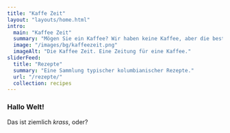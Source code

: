 ```yaml
---
title: "Kaffe Zeit"
layout: "layouts/home.html"
intro:
  main: "Kaffee Zeit"
  summary: "Mögen Sie ein Kaffee? Wir haben keine Kaffee, aber die beste Sammlung von Artikeln, die Ihren Kaffee begleiten."
  image: "/images/bg/kaffeezeit.png"
  imageAlt: "Die Kaffee Zeit. Eine Zeitung für eine Kaffee."
sliderFeed:
  title: "Rezepte"
  summary: "Eine Sammlung typischer kolumbianischer Rezepte."
  url: "/rezepte/"
  collection: recipes
---
```


### Hallo Welt!

Das ist ziemlich _krass_, oder?
